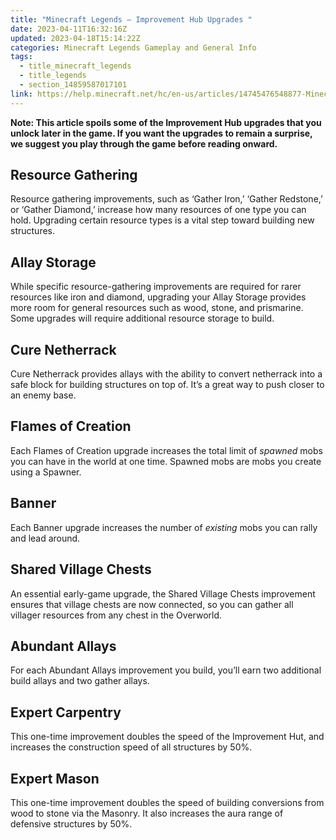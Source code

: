 ```yaml
---
title: "Minecraft Legends – Improvement Hub Upgrades "
date: 2023-04-11T16:32:16Z
updated: 2023-04-18T15:14:22Z
categories: Minecraft Legends Gameplay and General Info
tags:
  - title_minecraft_legends
  - title_legends
  - section_14859587017101
link: https://help.minecraft.net/hc/en-us/articles/14745476548877-Minecraft-Legends-Improvement-Hub-Upgrades
---
```


**Note: This article spoils some of the Improvement Hub upgrades that you unlock later in the game. If you want the upgrades to remain a surprise, we suggest you play through the game before reading onward.**

## Resource Gathering

Resource gathering improvements, such as ‘Gather Iron,’ ‘Gather Redstone,’ or ‘Gather Diamond,’ increase how many resources of one type you can hold. Upgrading certain resource types is a vital step toward building new structures.

## Allay Storage

While specific resource-gathering improvements are required for rarer resources like iron and diamond, upgrading your Allay Storage provides more room for general resources such as wood, stone, and prismarine. Some upgrades will require additional resource storage to build.

## Cure Netherrack

Cure Netherrack provides allays with the ability to convert netherrack into a safe block for building structures on top of. It’s a great way to push closer to an enemy base.

## Flames of Creation

Each Flames of Creation upgrade increases the total limit of *spawned* mobs you can have in the world at one time. Spawned mobs are mobs you create using a Spawner.

## Banner

Each Banner upgrade increases the number of *existing* mobs you can rally and lead around.

## Shared Village Chests

An essential early-game upgrade, the Shared Village Chests improvement ensures that village chests are now connected, so you can gather all villager resources from any chest in the Overworld.

## Abundant Allays

For each Abundant Allays improvement you build, you’ll earn two additional build allays and two gather allays.

## Expert Carpentry

This one-time improvement doubles the speed of the Improvement Hut, and increases the construction speed of all structures by 50%.

## Expert Mason

This one-time improvement doubles the speed of building conversions from wood to stone via the Masonry. It also increases the aura range of defensive structures by 50%.
